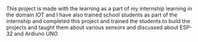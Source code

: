 This project is made with the learning as a part of my internship learning in the domain IOT and I have also trained school students as part of the internship and completed this project and trained the students to build the projects and taught them about various sensors and discussed about ESP-32 and Ardiuno UNO 
